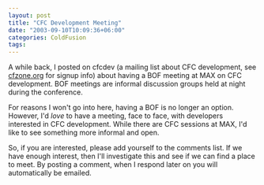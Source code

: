 ```yaml
---
layout: post
title: "CFC Development Meeting"
date: "2003-09-10T10:09:36+06:00"
categories: ColdFusion 
tags: 
---
```


A while back, I posted on cfcdev (a mailing list about CFC development, see <a href="http://www.cfczone.org">cfzone.org</a> for signup info) about having a BOF meeting at MAX on CFC development. BOF meetings are informal discussion groups held at night during the conference. 

For reasons I won't go into here, having a BOF is no longer an option. However, I'd <i>love</i> to have a meeting, face to face, with developers interested in CFC development. While there are CFC sessions at MAX, I'd like to see something more informal and open.

So, if you are interested, please add yourself to the comments list. If we have enough interest, then I'll investigate this and see if we can find a place to meet. By posting a comment, when I respond later on you will automatically be emailed.